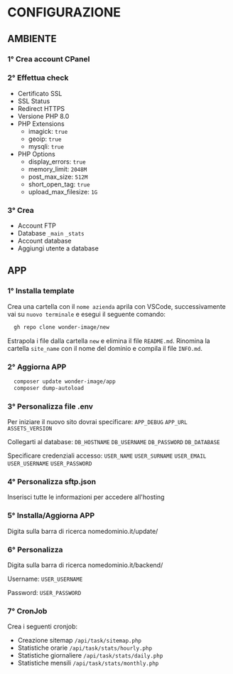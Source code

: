 # CONFIGURAZIONE



## AMBIENTE


### 1° Crea account CPanel


### 2° Effettua check
 - Certificato SSL
 - SSL Status
 - Redirect HTTPS
 - Versione PHP 8.0
 - PHP Extensions
   - imagick: `true`
   - geoip: `true`
   - mysqli: `true`
 - PHP Options
   - display_errors: `true`
   - memory_limit: `2048M`
   - post_max_size: `512M`
   - short_open_tag: `true`
   - upload_max_filesize: `1G`
 
 
### 3° Crea
 - Account FTP
 - Database `_main` `_stats`
 - Account database
 - Aggiungi utente a database



## APP


### 1° Installa template

Crea una cartella con il `nome azienda` aprila con VSCode, successivamente vai su `nuovo terminale` e esegui il seguente comando:

```bash
  gh repo clone wonder-image/new
```
Estrapola i file dalla cartella `new` e elimina il file `README.md`. Rinomina la cartella `site_name` con il nome del dominio e compila il file `INFO.md`. 


### 2° Aggiorna APP
```bash
  composer update wonder-image/app
  composer dump-autoload
```


### 3° Personalizza file .env
Per iniziare il nuovo sito dovrai specificare: `APP_DEBUG` `APP_URL` `ASSETS_VERSION` 

Collegarti al database: `DB_HOSTNAME` `DB_USERNAME` `DB_PASSWORD` `DB_DATABASE`

Specificare credenziali accesso: `USER_NAME` `USER_SURNAME` `USER_EMAIL` `USER_USERNAME` `USER_PASSWORD`


### 4° Personalizza sftp.json
Inserisci tutte le informazioni per accedere all'hosting


### 5° Installa/Aggiorna APP
Digita sulla barra di ricerca nomedominio.it/update/


### 6° Personalizza
Digita sulla barra di ricerca nomedominio.it/backend/

Username: `USER_USERNAME`

Password: `USER_PASSWORD`

### 7° CronJob
Crea i seguenti cronjob:
 - Creazione sitemap `/api/task/sitemap.php`
 - Statistiche orarie `/api/task/stats/hourly.php`
 - Statistiche giornaliere `/api/task/stats/daily.php`
 - Statistiche mensili `/api/task/stats/monthly.php`

